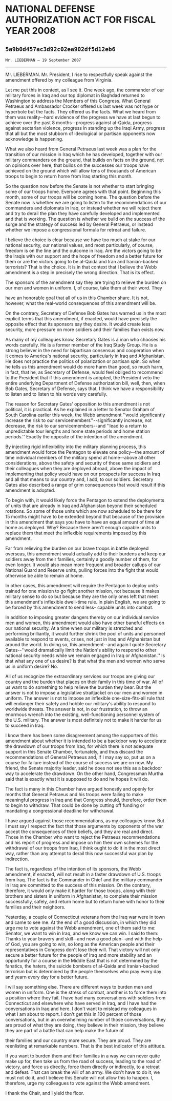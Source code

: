 # NATIONAL DEFENSE AUTHORIZATION ACT FOR FISCAL YEAR 2008
## `5a9b0d457ac3d92c02ea902df5d12eb6`
`Mr. LIEBERMAN — 19 September 2007`

---


Mr. LIEBERMAN. Mr. President, I rise to respectfully speak against 
the amendment offered by my colleague from Virginia.

Let me put this in context, as I see it. One week ago, the commander 
of our military forces in Iraq and our top diplomat in Baghdad returned 
to Washington to address the Members of this Congress. What General 
Petraeus and Ambassador Crocker offered us last week was not hype or 
hyperbole but the facts. They offered us the facts. What we heard from 
them was reality--hard evidence of the progress we have at last begun 
to achieve over the past 8 months--progress against al-Qaida, progress 
against sectarian violence, progress in standing up the Iraqi Army, 
progress that all but the most stubborn of ideological or partisan 
opponents now acknowledge is happening.

What we also heard from General Petraeus last week was a plan for the 
transition of our mission in Iraq which he has developed, together with 
our military commanders on the ground, that builds on facts on the 
ground, not on opinions over here, that builds on the successes our 
troops have achieved on the ground which will allow tens of thousands 
of American troops to begin to return home from Iraq starting this 
month.

So the question now before the Senate is not whether to start 
bringing some of our troops home. Everyone agrees with that point. 
Beginning this month, some of our troops will be coming home. The 
question before the Senate now is whether we are going to listen to the 
recommendations of our commanders and diplomats in Iraq, or instead 
whether we will reject them and try to derail the plan they have 
carefully developed and implemented and that is working. The question 
is whether we build on the success of the surge and the strategy of 
success led by General Petraeus, or instead whether we impose a 
congressional formula for retreat and failure.

I believe the choice is clear because we have too much at stake for 
our national security, our national values, and most particularly, of 
course, freedom is on the line and the outcome in Iraq. Are the victors 
going to be the Iraqis with our support and the hope of freedom and a 
better future for them or are the victors going to be al-Qaida and Iran 
and Iranian-backed terrorists? That is the choice. It is in that 
context that I believe the Webb amendment is a step in precisely the 
wrong direction. That is its effect.

The sponsors of the amendment say they are trying to relieve the 
burden on our men and women in uniform. I, of course, take them at 
their word. They


have an honorable goal that all of us in this Chamber share. It is not, 
however, what the real-world consequences of this amendment will be.

On the contrary, Secretary of Defense Bob Gates has warned us in the 
most explicit terms that this amendment, if enacted, would have 
precisely the opposite effect that its sponsors say they desire. It 
would create less security, more pressure on more soldiers and their 
families than exists now.

As many of my colleagues know, Secretary Gates is a man who chooses 
his words carefully. He is a former member of the Iraq Study Group. He 
is a strong believer in the need for bipartisan consensus and 
cooperation when it comes to America's national security, particularly 
in Iraq and Afghanistan. He does not practice the politics of 
polarization or partisan spin. So when he tells us this amendment would 
do more harm than good, so much harm, in fact, that he, as Secretary of 
Defense, would feel obliged to recommend to the President that if this 
amendment is adopted, the President veto the entire underlying 
Department of Defense authorization bill, well, then, when Bob Gates, 
Secretary of Defense, says that, I think we have a responsibility to 
listen and to listen to his words very carefully.

The reason for Secretary Gates' opposition to this amendment is not 
political, it is practical. As he explained in a letter to Senator 
Graham of South Carolina earlier this week, the Webb amendment ''would 
significantly increase the risk to our servicemembers''--significantly 
increase, not decrease, the risk to our servicemembers--and ''lead to a 
return to unpredictable tour lengths and home state periods and home 
station periods.'' Exactly the opposite of the intention of the 
amendment.

By injecting rigid inflexibility into the military planning process, 
this amendment would force the Pentagon to elevate one policy--the 
amount of time individual members of the military spend at home--above 
all other considerations, above the safety and security of those same 
soldiers and their colleagues when they are deployed abroad, above the 
impact of implementing that policy would have on our prospects for 
success in Iraq and all that means to our country and, I add, to our 
soldiers. Secretary Gates also described a range of grim consequences 
that would result if this amendment is adopted.


To begin with, it would likely force the Pentagon to extend the 
deployments of units that are already in Iraq and Afghanistan beyond 
their scheduled rotations. So some of those units which are now 
scheduled to be there for 15 months might have to be extended beyond 
that because of the provision in this amendment that says you have to 
have an equal amount of time at home as deployed. Why? Because there 
aren't enough capable units to replace them that meet the inflexible 
requirements imposed by this amendment.

Far from relieving the burden on our brave troops in battle deployed 
overseas, this amendment would actually add to their burdens and keep 
our soldiers away from their families, certainly a goodly number of 
them, for even longer. It would also mean more frequent and broader 
callups of our National Guard and Reserve units, pulling forces into 
the fight that would otherwise be able to remain at home.

In other cases, this amendment will require the Pentagon to deploy 
units trained for one mission to go fight another mission, not because 
it makes military sense to do so but because they are the only ones 
left that meet this amendment's inflexible dwell-time rule. In plain 
English, we are going to be forced by this amendment to send less-
capable units into combat.

In addition to imposing greater dangers thereby on our individual 
service men and women, this amendment would also have other baneful 
effects on our national security. At a time when our military is 
stretched and performing brilliantly, it would further shrink the pool 
of units and personnel available to respond to events, crises, not just 
in Iraq and Afghanistan but around the world. In doing so, this 
amendment--and again I quote Secretary Gates--''would dramatically 
limit the Nation's ability to respond to other national security needs 
while we remain engaged in Iraq or Afghanistan.'' Is that what any one 
of us desire? Is that what the men and women who serve us in uniform 
desire? No.

All of us recognize the extraordinary services our troops are giving 
our country and the burden that places on their family in this time of 
war. All of us want to do something to help relieve the burden they 
bear. But the answer is not to impose a legislative straitjacket on our 
men and women in uniform. The answer is not to impose an inflexible 
one-size-fits-all rule that will endanger their safety and hobble our 
military's ability to respond to worldwide threats. The answer is not, 
in our frustration, to throw an enormous wrench into the existing, 
well-functioning personnel system of the U.S. military. The answer is 
most definitely not to make it harder for us to succeed in Iraq.

I know there has been some disagreement among the supporters of this 
amendment about whether it is intended to be a backdoor way to 
accelerate the drawdown of our troops from Iraq, for which there is not 
adequate support in this Senate Chamber, fortunately, and thus discard 
the recommendations of General Petraeus and, if I may say so, put us on 
a course for failure instead of the course of success we are on now. My 
friend, the Senate majority leader, said he does not see this as a 
backdoor way to accelerate the drawdown. On the other hand, Congressman 
Murtha said that is exactly what it is supposed to do and he hopes it 
will do.

The fact is many in this Chamber have argued honestly and openly for 
months that General Petraeus and his troops were failing to make 
meaningful progress in Iraq and that Congress should, therefore, order 
them to begin to withdraw. That could be done by cutting off funding or 
mandating a congressional deadline for withdrawal.

I have argued against those recommendations, as my colleagues know. 
But I must say I respect the fact that those arguments by opponents of 
the war accept the consequences of their beliefs, and they are real and 
direct. Those in the Chamber who want to reject the Petraeus 
recommendations and his report of progress and impose on him their own 
schemes for the withdrawal of our troops from Iraq, I think ought to do 
it in the most direct way, rather than any attempt to derail this now 
successful war plan by indirection.

The fact is, regardless of the intention of its sponsors, the Webb 
amendment, if enacted, will not result in a faster drawdown of U.S. 
troops from Iraq. The fact is the Commander in Chief and the military 
commander in Iraq are committed to the success of this mission. On the 
contrary, therefore, it would only make it harder for those troops, 
along with their brothers and sisters in uniform in Afghanistan, to 
complete their mission successfully, safely, and return home but to 
return home with honor to their families and their neighbors.

Yesterday, a couple of Connecticut veterans from the Iraq war were in 
town and came to see me. At the end of a good discussion, in which they 
did urge me to vote against the Webb amendment, one of them said to me: 
Senator, we want to win in Iraq, and we know we can win. I said to 
them: Thanks to your bravery and skill--and now a good plan--and with 
the help of God, you are going to win, so long as the American people 
and their representatives in Congress don't lose their will. That 
victory will not only secure a better future for the people of Iraq and 
more stability and an opportunity for a course in the Middle East that 
is not determined by the fanatics, the haters, the suicide bombers of 
al-Qaida and Iranian-backed terrorism but is determined by the people 
themselves who pray every day and yearn every day for a better future.

I will say something else. There are different ways to burden men and 
women in uniform. One is the stress of combat, another is to force them 
into a position where they fail. I have had many conversations with 
soldiers from Connecticut and elsewhere who have served in Iraq, and I 
have had the conversations in Iraq and here. I don't want to mislead my 
colleagues in what I am about to report. I don't get this in 100 
percent of those conversations, but in an overwhelming number of those 
conversations, they are proud of what they are doing, they believe in 
their mission, they believe they are part of a battle that can help 
make the future of


their families and our country more secure. They are proud. They are 
reenlisting at remarkable numbers. That is the best indicator of this 
attitude.

If you want to burden them and their families in a way we can never 
quite make up for, then take us from the road of success, leading to 
the road of victory, and force us directly, force them directly or 
indirectly, to a retreat and defeat. That can break the will of an 
army. We don't have to do it, we must not do it, and I believe this 
Senate will not allow this to happen. I, therefore, urge my colleagues 
to vote against the Webb amendment.


I thank the Chair, and I yield the floor.